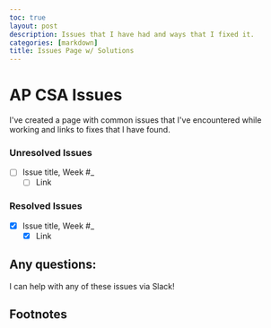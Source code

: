 ```yaml
---
toc: true
layout: post
description: Issues that I have had and ways that I fixed it.
categories: [markdown]
title: Issues Page w/ Solutions
---
```


# AP CSA Issues
I've created a page with common issues that I've encountered while working and links to fixes that I have found. 

### Unresolved Issues
- [ ] Issue title, Week #_  
  - [ ] Link  

### Resolved Issues
- [x] Issue title, Week #_
  - [x] Link  

## Any questions:

I can help with any of these issues via Slack!

## Footnotes

[^1]: Any questions? Feel free to reach out!
